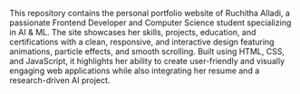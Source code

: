 This repository contains the personal portfolio website of Ruchitha Alladi, a passionate Frontend Developer and Computer Science student specializing in AI & ML. The site showcases her skills, projects, education, and certifications with a clean, responsive, and interactive design featuring animations, particle effects, and smooth scrolling. Built using HTML, CSS, and JavaScript, it highlights her ability to create user-friendly and visually engaging web applications while also integrating her resume and a research-driven AI project.
